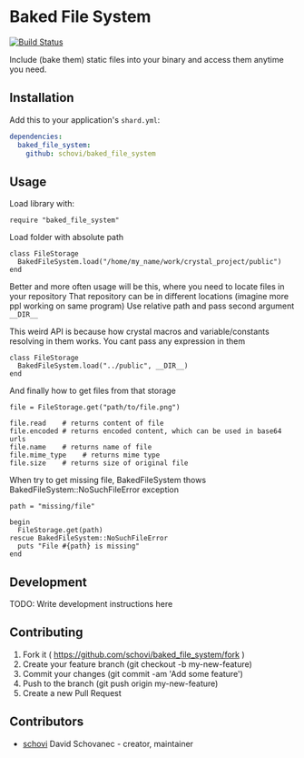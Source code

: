 # Baked File System

[![Build Status](https://travis-ci.org/schovi/baked_file_system.svg?branch=master)](https://travis-ci.org/schovi/baked_file_system)

Include (bake them) static files into your binary and access them anytime you need.

## Installation


Add this to your application's `shard.yml`:

```yaml
dependencies:
  baked_file_system:
    github: schovi/baked_file_system
```


## Usage

Load library with:

```crystal
require "baked_file_system"

```

Load folder with absolute path

```crystal
class FileStorage
  BakedFileSystem.load("/home/my_name/work/crystal_project/public")
end
```

Better and more often usage will be this, where you need to locate files in your repository
That repository can be in different locations (imagine more ppl working on same program)
Use relative path and pass second argument `__DIR__`

This weird API is because how crystal macros and variable/constants resolving in them works. You cant pass any expression in them

```crystal
class FileStorage
  BakedFileSystem.load("../public", __DIR__)
end

```

And finally how to get files from that storage

```crystal
file = FileStorage.get("path/to/file.png")

file.read    # returns content of file
file.encoded # returns encoded content, which can be used in base64 urls
file.name    # returns name of file
file.mime_type    # returns mime type
file.size    # returns size of original file
```

When try to get missing file, BakedFileSystem thows BakedFileSystem::NoSuchFileError exception

```crystal
path = "missing/file"

begin
  FileStorage.get(path)
rescue BakedFileSystem::NoSuchFileError
  puts "File #{path} is missing"
end
```

## Development

TODO: Write development instructions here

## Contributing

1. Fork it ( https://github.com/schovi/baked_file_system/fork )
2. Create your feature branch (git checkout -b my-new-feature)
3. Commit your changes (git commit -am 'Add some feature')
4. Push to the branch (git push origin my-new-feature)
5. Create a new Pull Request

## Contributors

- [schovi](https://github.com/schovi) David Schovanec - creator, maintainer

